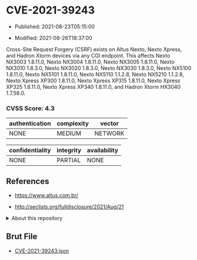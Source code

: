 # CVE-2021-39243

- Published: 2021-08-23T05:15:00

- Modified: 2021-08-26T18:37:00

Cross-Site Request Forgery (CSRF) exists on Altus Nexto, Nexto Xpress, and Hadron Xtorm devices via any CGI endpoint. This affects Nexto NX3003 1.8.11.0, Nexto NX3004 1.8.11.0, Nexto NX3005 1.8.11.0, Nexto NX3010 1.8.3.0, Nexto NX3020 1.8.3.0, Nexto NX3030 1.8.3.0, Nexto NX5100 1.8.11.0, Nexto NX5101 1.8.11.0, Nexto NX5110 1.1.2.8, Nexto NX5210 1.1.2.8, Nexto Xpress XP300 1.8.11.0, Nexto Xpress XP315 1.8.11.0, Nexto Xpress XP325 1.8.11.0, Nexto Xpress XP340 1.8.11.0, and Hadron Xtorm HX3040 1.7.58.0.

### CVSS Score: **4.3**

| authentication | complexity | vector |
| --- | --- | --- |
| NONE | MEDIUM | NETWORK |

| confidentiality | integrity | availability |
| --- | --- | --- |
| NONE | PARTIAL | NONE |

## References

* https://www.altus.com.br/

* http://seclists.org/fulldisclosure/2021/Aug/21

<details>
<summary>About this repository</summary> 

  This repository is part of the project [Live Hack CVE](https://github.com/Live-Hack-CVE). Main website can be found [www.live-hack.org](https://www.live-hack.org) 
  
  Made by [Sn0wAlice](https://github.com/Sn0wAlice) for the people that care about security and need to have a feed of the latest CVEs. Hope you enjoy it, don't forget to star the repo and follow me on [Twitter](https://twitter.com/Sn0wAlice) and [Github](https://github.com/Sn0wAlice). And that is my [personnal website](https://www.alice-snow.me/)

  - [Home Page](https://github.com/Live-Hack-CVE)
  - [Framework](https://github.com/Live-Hack-CVE/cve-framework)
  - [CVE database](https://github.com/Live-Hack-CVE/full_database)
  - [Changelog](https://github.com/Live-Hack-CVE/Changelog)
</details>

## Brut File

* [CVE-2021-39243.json](https://raw.githubusercontent.com/Live-Hack-CVE/full_database/main/cves/2021/CVE-2021-39243.json)

